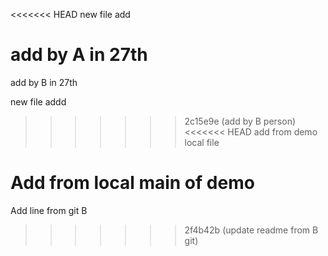 <<<<<<< HEAD
new file add

add by A in 27th
=======
add by B in 27th

new file addd
>>>>>>> 2c15e9e (add by B person)
<<<<<<< HEAD
add from demo local file

Add from local main of demo
=======
Add line from git B
>>>>>>> 2f4b42b (update readme from B git)
